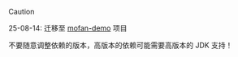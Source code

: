> [!CAUTION]
> 25-08-14: 迁移至 [mofan-demo](https://github.com/mofan212/mofan-demo) 项目

不要随意调整依赖的版本，高版本的依赖可能需要高版本的 JDK 支持！